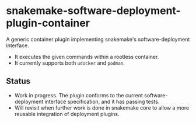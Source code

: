 # snakemake-software-deployment-plugin-container

A generic container plugin implementing snakemake's software-deployment interface.

* It executes the given commands within a rootless container.
* It currently supports both `udocker` and  `podman`.

## Status

- Work in progress. The plugin conforms to the current software-deployment interface specification, and it has passing tests.
- Will revisit when further work is done in snakemake core to allow a more reusable integration of deployment plugins.


